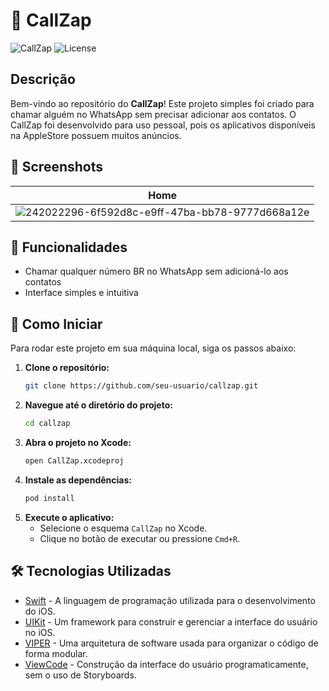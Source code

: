# 📱 CallZap

![CallZap](https://img.shields.io/badge/Swift-Framework-orange) ![License](https://img.shields.io/badge/License-MIT-green)

## Descrição

Bem-vindo ao repositório do **CallZap**! Este projeto simples foi criado para chamar alguém no WhatsApp sem precisar adicionar aos contatos. O CallZap foi desenvolvido para uso pessoal, pois os aplicativos disponíveis na AppleStore possuem muitos anúncios.

## 📸 Screenshots

| Home |
|------|
| ![242022296-6f592d8c-e9ff-47ba-bb78-9777d668a12e](https://github.com/burghausen8/CallZap/assets/96838388/0a23684e-032e-4bed-82b5-97bc9534a8cb) |

## 🎯 Funcionalidades

- Chamar qualquer número BR no WhatsApp sem adicioná-lo aos contatos
- Interface simples e intuitiva

## 🚀 Como Iniciar

Para rodar este projeto em sua máquina local, siga os passos abaixo:

1. **Clone o repositório:**
   ```bash
   git clone https://github.com/seu-usuario/callzap.git

2. **Navegue até o diretório do projeto:**
   ```bash
   cd callzap

3. **Abra o projeto no Xcode:**
   ```bash
   open CallZap.xcodeproj

4. **Instale as dependências:**
   ```bash
   pod install

5. **Execute o aplicativo:**
   - Selecione o esquema `CallZap` no Xcode.
   - Clique no botão de executar ou pressione `Cmd+R`.

## 🛠️ Tecnologias Utilizadas

- [Swift](https://swift.org/) - A linguagem de programação utilizada para o desenvolvimento do iOS.
- [UIKit](https://developer.apple.com/documentation/uikit) - Um framework para construir e gerenciar a interface do usuário no iOS.
- [VIPER](https://www.objc.io/issues/13-architecture/viper/) - Uma arquitetura de software usada para organizar o código de forma modular.
- [ViewCode](https://www.swiftbysundell.com/articles/building-uis-programmatically/) - Construção da interface do usuário programaticamente, sem o uso de Storyboards.

